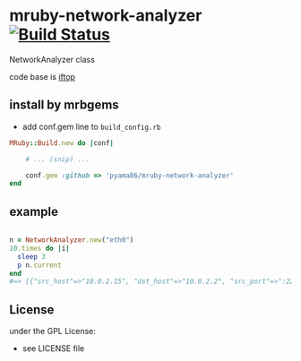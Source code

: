 # mruby-network-analyzer   [![Build Status](https://travis-ci.org/pyama86/mruby-network-analyzer.svg?branch=master)](https://travis-ci.org/pyama86/mruby-network-analyzer)
NetworkAnalyzer class

code base is [iftop](http://www.ex-parrot.com/pdw/iftop/)

## install by mrbgems
- add conf.gem line to `build_config.rb`

```ruby
MRuby::Build.new do |conf|

    # ... (snip) ...

    conf.gem :github => 'pyama86/mruby-network-analyzer'
end
```
## example
```ruby

n = NetworkAnalyzer.new("eth0")
10.times do |i|
  sleep 3
  p n.current
end
#=> [{"src_host"=>"10.0.2.15", "dst_host"=>"10.0.2.2", "src_port"=>":22", "dst_port"=>":58377", "total_sent"=>152, "total_recv"=>80, "sent_history"=>[152], "recv_history"=>[80]}]
```

## License
under the GPL License:
- see LICENSE file
